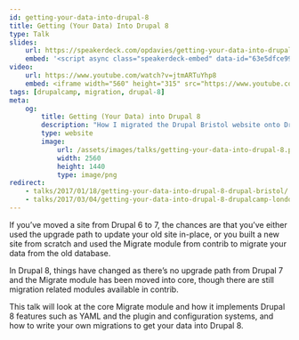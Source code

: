 ```yaml
---
id: getting-your-data-into-drupal-8
title: Getting (Your Data) Into Drupal 8
type: Talk
slides:
    url: https://speakerdeck.com/opdavies/getting-your-data-into-drupal-8-drupal-bristol
    embed: '<script async class="speakerdeck-embed" data-id="63e5dfce996e46699e304d50e896477b" data-ratio="1.77777777777778" src="//speakerdeck.com/assets/embed.js"></script>'
video:
    url: https://www.youtube.com/watch?v=jtmARTuYhp8
    embed: <iframe width="560" height="315" src="https://www.youtube.com/embed/jtmARTuYhp8" frameborder="0" allowfullscreen></iframe>
tags: [drupalcamp, migration, drupal-8]
meta:
    og:
        title: Getting (Your Data) into Drupal 8
        description: "How I migrated the Drupal Bristol website onto Drupal 8."
        type: website
        image:
            url: /assets/images/talks/getting-your-data-into-drupal-8.png
            width: 2560
            height: 1440
            type: image/png
redirect:
    - talks/2017/01/18/getting-your-data-into-drupal-8-drupal-bristol/
    - talks/2017/03/04/getting-your-data-into-drupal-8-drupalcamp-london-2017/
---
```

If you’ve moved a site from Drupal 6 to 7, the chances are that you’ve either used the upgrade path to update your old site in-place, or you built a new site from scratch and used the Migrate module from contrib to migrate your data from the old database.

In Drupal 8, things have changed as there’s no upgrade path from Drupal 7 and the Migrate module has been moved into core, though there are still migration related modules available in contrib.

This talk will look at the core Migrate module and how it implements Drupal 8 features such as YAML and the plugin and configuration systems, and how to write your own migrations to get your data into Drupal 8.
